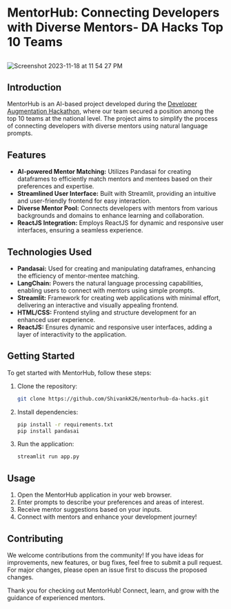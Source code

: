# MentorHub: Connecting Developers with Diverse Mentors- DA Hacks Top 10 Teams

## 

![Screenshot 2023-11-18 at 11 54 27 PM](https://github.com/ShivankK26/MentorHub-DA-Hacks/assets/115289871/da5d1823-2ec0-4db6-aa37-3e91edc6a0f6)


## Introduction

MentorHub is an AI-based project developed during the [Developer Augmentation Hackathon](https://developeraugmentationhackathon.devfolio.co/), where our team secured a position among the top 10 teams at the national level. The project aims to simplify the process of connecting developers with diverse mentors using natural language prompts.

## Features

- **AI-powered Mentor Matching:** Utilizes Pandasai for creating dataframes to efficiently match mentors and mentees based on their preferences and expertise.
- **Streamlined User Interface:** Built with Streamlit, providing an intuitive and user-friendly frontend for easy interaction.
- **Diverse Mentor Pool:** Connects developers with mentors from various backgrounds and domains to enhance learning and collaboration.
- **ReactJS Integration:** Employs ReactJS for dynamic and responsive user interfaces, ensuring a seamless experience.

## Technologies Used

- **Pandasai:** Used for creating and manipulating dataframes, enhancing the efficiency of mentor-mentee matching.
- **LangChain:** Powers the natural language processing capabilities, enabling users to connect with mentors using simple prompts.
- **Streamlit:** Framework for creating web applications with minimal effort, delivering an interactive and visually appealing frontend.
- **HTML/CSS:** Frontend styling and structure development for an enhanced user experience.
- **ReactJS:** Ensures dynamic and responsive user interfaces, adding a layer of interactivity to the application.

## Getting Started

To get started with MentorHub, follow these steps:

1. Clone the repository:
   ```bash
   git clone https://github.com/ShivankK26/mentorhub-da-hacks.git
   ```

2. Install dependencies:
   ```bash
   pip install -r requirements.txt
   pip install pandasai
   ```

3. Run the application:
   ```bash
   streamlit run app.py
   ```

## Usage

1. Open the MentorHub application in your web browser.
2. Enter prompts to describe your preferences and areas of interest.
3. Receive mentor suggestions based on your inputs.
4. Connect with mentors and enhance your development journey!

## Contributing

We welcome contributions from the community! If you have ideas for improvements, new features, or bug fixes, feel free to submit a pull request. For major changes, please open an issue first to discuss the proposed changes.

Thank you for checking out MentorHub! Connect, learn, and grow with the guidance of experienced mentors.
